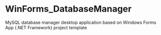 # WinForms_DatabaseManager
MySQL database manager desktop application based on Windows Forms App (.NET Framework) project template
